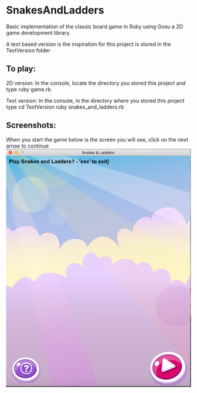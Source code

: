 # SnakesAndLadders

Basic implementation of the classic board game in Ruby using Gosu a 2D game development library.

A text based version is the inspiration for this project is stored in the TextVersion folder

To play:
--------

2D version:
In the console, locate the directory you stored this project and type ruby game.rb

Text version:
In the console, in the directory where you stored this project
type cd TextVersion
ruby snakes_and_ladders.rb

Screenshots:
-----------
When you start the game below is the screen you will see, click on the next arrow to continue
![Start Screen](https://github.com/theKHutDeveloper/SnakesAndLadders/blob/master/Screenshots/start.png)
